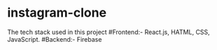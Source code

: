 # instagram-clone
The tech stack used in this project 
#Frontend:- React.js, HATML, CSS, JavaScript.
#Backend:- Firebase
